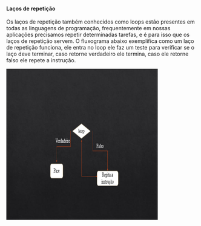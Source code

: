 <h4>Laços de repetição</h4>

Os laços de repetição também conhecidos como loops estão presentes em todas as linguagens de programação, frequentemente em nossas aplicações precisamos repetir determinadas tarefas, e é para isso que os laços de repetição servem. O fluxograma abaixo exemplifica como um laço de repetição funciona, ele entra no loop ele faz um teste para verificar se o laço deve terminar, caso retorne verdadeiro ele termina, caso ele retorne falso ele repete a instrução.

<img src="https://github.com/BrunoCiccarino/python4noobs/blob/main/La%C3%A7osDeRepeti%C3%A7%C3%A3o/img/fluxograma.jpg" width="400px" height="400px">
